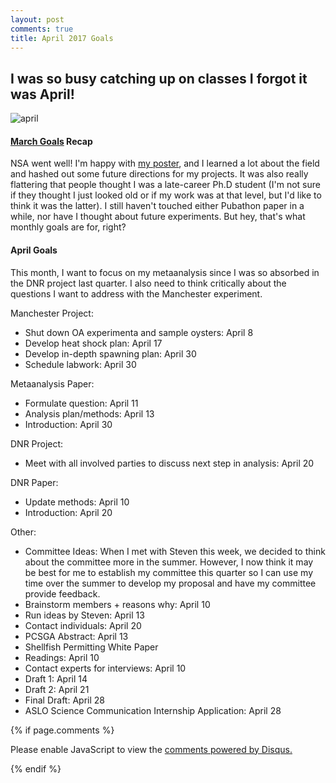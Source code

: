 ```yaml
---
layout: post
comments: true
title: April 2017 Goals
---
```


## I was so busy catching up on classes I forgot it was April!

![april](https://i.ytimg.com/vi/eopL9kmMhvw/maxresdefault.jpg)

#### [March Goals](https://yaaminiv.github.io/March-2017-Goals/) Recap

NSA went well! I'm happy with [my poster](https://yaaminiv.github.io/NSA-Poster/), and I learned a lot about the field and hashed out some future directions for my projects. It was also really flattering that people thought I was a late-career Ph.D student (I'm not sure if they thought I just looked old or if my work was at that level, but I'd like to think it was the latter). I still haven't touched either Pubathon paper in a while, nor have I thought about future experiments. But hey, that's what monthly goals are for, right?

#### April Goals

This month, I want to focus on my metaanalysis since I was so absorbed in the DNR project last quarter. I also need to think critically about the questions I want to address with the Manchester experiment.

Manchester Project:
- Shut down OA experimenta and sample oysters: April 8
- Develop heat shock plan: April 17
- Develop in-depth spawning plan: April 30
- Schedule labwork: April 30

Metaanalysis Paper:
- Formulate question: April 11
- Analysis plan/methods: April 13
- Introduction: April 30

DNR Project:
- Meet with all involved parties to discuss next step in analysis: April 20

DNR Paper:
- Update methods: April 10
- Introduction: April 20

Other:
- Committee Ideas: When I met with Steven this week, we decided to think about the committee more in the summer. However, I now think it may be best for me to establish my committee this quarter so I can use my time over the summer to develop my proposal and have my committee provide feedback.
 - Brainstorm members + reasons why: April 10
 - Run ideas by Steven: April 13
 - Contact individuals: April 20
- PCSGA Abstract: April 13
- Shellfish Permitting White Paper
 - Readings: April 10
 - Contact experts for interviews: April 10
 - Draft 1: April 14
 - Draft 2: April 21
 - Final Draft: April 28
- ASLO Science Communication Internship Application: April 28

{% if page.comments %}

<div id="disqus_thread"></div>
<script>

/**
*  RECOMMENDED CONFIGURATION VARIABLES: EDIT AND UNCOMMENT THE SECTION BELOW TO INSERT DYNAMIC VALUES FROM YOUR PLATFORM OR CMS.
*  LEARN WHY DEFINING THESE VARIABLES IS IMPORTANT: https://disqus.com/admin/universalcode/#configuration-variables*/
/*
var disqus_config = function () {
this.page.url = PAGE_URL;  // Replace PAGE_URL with your page's canonical URL variable
this.page.identifier = PAGE_IDENTIFIER; // Replace PAGE_IDENTIFIER with your page's unique identifier variable
};
*/
(function() { // DON'T EDIT BELOW THIS LINE
var d = document, s = d.createElement('script');
s.src = 'https://the-responsible-grad-student.disqus.com/embed.js';
s.setAttribute('data-timestamp', +new Date());
(d.head || d.body).appendChild(s);
})();
</script>
<noscript>Please enable JavaScript to view the <a href="https://disqus.com/?ref_noscript">comments powered by Disqus.</a></noscript>

{% endif %}

<script id="dsq-count-scr" src="//the-responsible-grad-student.disqus.com/count.js" async></script>

